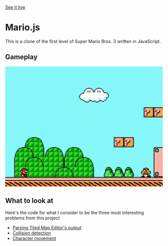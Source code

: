 [See it live](https://tender-curran-67f13d.netlify.com/)

# Mario.js

This is a clone of the first level of Super Mario Bros. 3 written in JavaScript.

## Gameplay

![Gameplay](readme-gifs/gameplay.gif)

## What to look at

Here's the code for what I consider to be the three most interesting problems
from this project

- [Parsing Tiled Map Editor's output](src/game-objects/loadTilemap.js)
- [Collision detection](src/components/Collider.js)
- [Character movement](src/components/Movement.js)
